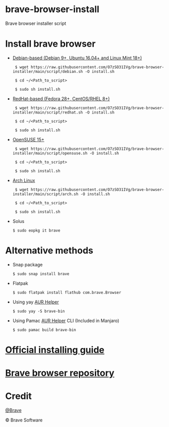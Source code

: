 # brave-browser-install
Brave browser installer script
# Install brave browser
- [Debian-based (Debian 9+, Ubuntu 16.04+ and Linux Mint 18+)](https://raw.githubusercontent.com/O7zSO31IVg/brave-browser-installer/main/script/debian.sh)

       $ wget https://raw.githubusercontent.com/O7zSO31IVg/brave-browser-installer/main/script/debian.sh -O install.sh

       $ cd ~/<Path_to_script>

       $ sudo sh install.sh

- [RedHat-based (Fedora 28+, CentOS/RHEL 8+)](https://raw.githubusercontent.com/O7zSO31IVg/brave-browser-installer/main/script/redhat.sh)

       $ wget https://raw.githubusercontent.com/O7zSO31IVg/brave-browser-installer/main/script/redhat.sh -O install.sh
  
       $ cd ~/<Path_to_script>

       $ sudo sh install.sh

- [OpenSUSE 15+](https://raw.githubusercontent.com/O7zSO31IVg/brave-browser-installer/main/script/opensuse.sh)

       $ wget https://raw.githubusercontent.com/O7zSO31IVg/brave-browser-installer/main/script/opensuse.sh -O install.sh

       $ cd ~/<Path_to_script>

       $ sudo sh install.sh

- [Arch Linux](https://raw.githubusercontent.com/O7zSO31IVg/brave-browser-installer/main/script/arch.sh)
     
       $ wget https://raw.githubusercontent.com/O7zSO31IVg/brave-browser-installer/main/script/arch.sh -O install.sh

       $ cd ~/<Path_to_script>

       $ sudo sh install.sh

- Solus 

      $ sudo eopkg it brave

# Alternative methods
- Snap package
      
      $ sudo snap install brave

- Flatpak

      $ sudo flatpak install flathub com.brave.Browser

- Using yay [AUR Helper](https://wiki.archlinux.org/title/AUR_helpers)

      $ sudo yay -S brave-bin

- Using Pamac [AUR Helper](https://wiki.archlinux.org/title/AUR_helpers) CLI (Included in Manjaro)
      
      $ sudo pamac build brave-bin

# [Official installing guide](https://brave.com/linux/)
# [Brave browser repository](https://github.com/brave/brave-browser)
# Credit
[@Brave](https://github.com/brave) 

© Brave Software
